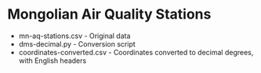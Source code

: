 # Mongolian Air Quality Stations

* mn-aq-stations.csv - Original data
* dms-decimal.py - Conversion script
* coordinates-converted.csv - Coordinates converted to decimal degrees, with English headers
